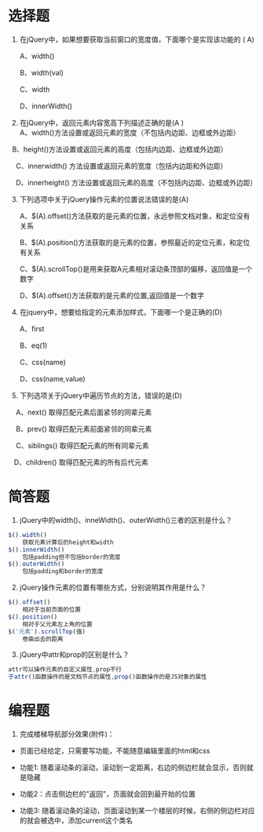 # 选择题

1. 在jQuery中，如果想要获取当前窗口的宽度值，下面哪个是实现该功能的  ( A) 

   A、width() 	 

   B、width(val)	 

   C、width 	 

   D、innerWidth()	 

2. 在jQuery中，返回元素内容宽高下列描述正确的是(A )
           
   A、width()方法设置或返回元素的宽度（不包括内边距、边框或外边距）

​       B、height()方法设置或返回元素的高度（包括内边距、边框或外边距）

       C、innerwidth() 方法设置或返回元素的宽度（包括内边距和外边距）

       D、innerheight() 方法设置或返回元素的高度（不包括内边距、边框或外边距）

3. 下列选项中关于jQuery操作元素的位置说法错误的是(A)

   A、$(A).offset()方法获取的是元素的位置，永远参照文档对象，和定位没有关系

   B、$(A).position()方法获取的是元素的位置，参照最近的定位元素，和定位有关系

   C、$(A).scrollTop()是用来获取A元素相对滚动条顶部的偏移，返回值是一个数字

   D、$(A).offset()方法获取的是元素的位置,返回值是一个数字

4. 在jquery中，想要给指定的元素添加样式，下面哪一个是正确的(D)      

   A、first	 

   B、eq(1) 	 

   C、css(name)  

   D、css(name,value)	 

5. 下列选项关于jQuery中遍历节点的方法，错误的是(D)

      A、next() 取得匹配元素后面紧邻的同辈元素

      B、prev() 取得匹配元素前面紧邻的同辈元素

      C、siblings() 取得匹配元素的所有同辈元素

      D、children() 取得匹配元素的所有后代元素

# 简答题

1. jQuery中的width()、inneWidth()、outerWidth()三者的区别是什么？
```js
$().width()
	获取元素计算后的height和width
$().innerWidth()
	包括padding但不包括border的宽度
$().outerWidth()
	包括padding和border的宽度
```

2. jQuery操作元素的位置有哪些方式，分别说明其作用是什么？
```js
$().offset()
	相对于当前页面的位置
$().position()
	相对于父元素左上角的位置
$('元素').scrollTop(值)
    卷曲出去的距离
```

3. jQuery中attr和prop的区别是什么？
```js
attr可以操作元素的自定义属性,prop不行
于attr()函数操作的是文档节点的属性,prop()函数操作的是JS对象的属性
```
# 编程题

1. 完成楼梯导航部分效果(附件)：

- 页面已经给定，只需要写功能，不能随意编辑里面的html和css

- 功能1: 随着滚动条的滚动，滚动到一定距离，右边的侧边栏就会显示，否则就是隐藏

- 功能2：点击侧边栏的"返回"，页面就会回到最开始的位置

- 功能3: 随着滚动条的滚动，页面滚动到某一个楼层的时候，右侧的侧边栏对应的就会被选中，添加current这个类名

